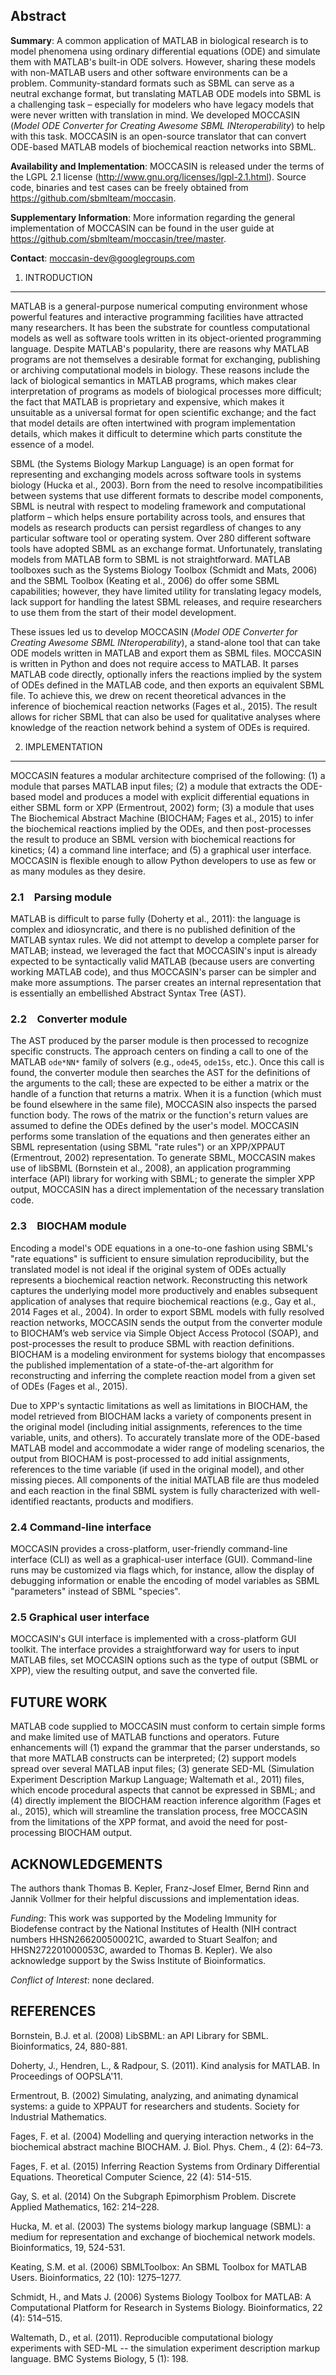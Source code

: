 Abstract
--------

**Summary**: A common application of MATLAB in biological research is to model phenomena using ordinary differential equations (ODE) and simulate them with MATLAB's built-in ODE solvers. However, sharing these models with non-MATLAB users and other software environments can be a problem. Community-standard formats such as SBML can serve as a neutral exchange format, but translating MATLAB ODE models into SBML is a challenging task  – especially for modelers who have legacy models that were never written with translation in mind. We developed MOCCASIN (*Model ODE Converter for Creating Awesome SBML INteroperability*) to help with this task. MOCCASIN is an open-source translator that can convert ODE-based MATLAB models of biochemical reaction networks into SBML.

**Availability and Implementation**: MOCCASIN is released under the terms of the LGPL 2.1 license (http://www.gnu.org/licenses/lgpl-2.1.html). Source code, binaries and test cases can be freely obtained from https://github.com/sbmlteam/moccasin.

**Supplementary Information**: More information regarding the general implementation of MOCCASIN can be found in the user guide at https://github.com/sbmlteam/moccasin/tree/master.

**Contact**: moccasin-dev@googlegroups.com


1. INTRODUCTION 
----------------

MATLAB is a general-purpose numerical computing environment whose powerful features and interactive programming facilities have attracted many researchers. It has been the substrate for countless computational models as well as software tools written in its object-oriented programming language. Despite MATLAB's popularity, there are reasons why MATLAB programs are not themselves a desirable format for exchanging, publishing or archiving computational models in biology. These reasons include the lack of biological semantics in MATLAB programs, which makes clear interpretation of programs as models of biological processes more difficult; the fact that MATLAB is proprietary and expensive, which makes it unsuitable as a universal format for open scientific exchange; and the fact that model details are often intertwined with program implementation details, which makes it difficult to determine which parts constitute the essence of a model.

SBML (the Systems Biology Markup Language) is an open format for representing and exchanging models across software tools in systems biology (Hucka et al., 2003). Born from the need to resolve incompatibilities between systems that use different formats to describe model components, SBML is neutral with respect to modeling framework and computational platform – which helps ensure portability across tools, and ensures that models as research products can persist regardless of changes to any particular software tool or operating system. Over 280 different software tools have adopted SBML as an exchange format. Unfortunately, translating models from MATLAB form to SBML is not straightforward. MATLAB toolboxes such as the Systems Biology Toolbox (Schmidt and Mats, 2006) and the SBML Toolbox (Keating et al., 2006) do offer some SBML capabilities; however, they have limited utility for translating legacy models, lack support for handling the latest SBML releases, and require researchers to use them from the start of their model development.

These issues led us to develop MOCCASIN (*Model ODE Converter for Creating Awesome SBML INteroperability*), a stand-alone tool that can take ODE models written in MATLAB and export them as SBML files. MOCCASIN is written in Python and does not require access to MATLAB. It parses MATLAB code directly, optionally infers the reactions implied by the system of ODEs defined in the MATLAB code, and then exports an equivalent SBML file. To achieve this, we drew on recent theoretical advances in the inference of biochemical reaction networks (Fages et al., 2015). The result allows for richer SBML that can also be used for qualitative analyses where knowledge of the reaction network behind a system of ODEs is required.


2. IMPLEMENTATION
-----------------

MOCCASIN features a modular architecture comprised of the following: (1) a module that parses MATLAB input files; (2) a module that extracts the ODE-based model and produces a model with explicit differential equations in either SBML form or XPP (Ermentrout, 2002) form; (3) a module that uses The Biochemical Abstract Machine (BIOCHAM; Fages et al., 2015) to infer the biochemical reactions implied by the ODEs, and then post-processes the result to produce an SBML version with biochemical reactions for kinetics; (4) a command line interface; and (5) a graphical user interface. MOCCASIN is flexible enough to allow Python developers to use as few or as many modules as they desire.

### 2.1 Parsing module 

MATLAB is difficult to parse fully (Doherty et al., 2011): the language is complex and idiosyncratic, and there is no published definition of the MATLAB syntax rules. We did not attempt to develop a complete parser for MATLAB; instead, we leveraged the fact that MOCCASIN's input is already expected to be syntactically valid MATLAB (because users are converting working MATLAB code), and thus MOCCASIN's parser can be simpler and make more assumptions. The parser creates an internal representation that is essentially an embellished Abstract Syntax Tree (AST). 

### 2.2 Converter module

The AST produced by the parser module is then processed to recognize specific constructs. The approach centers on finding a call to one of the MATLAB `ode*NN*` family of solvers (e.g., `ode45`, `ode15s`, etc.). Once this call is found, the converter module then searches the AST for the definitions of the arguments to the call; these are expected to be either a matrix or the handle of a function that returns a matrix. When it is a function (which must be found elsewhere in the same file), MOCCASIN also inspects the parsed function body. The rows of the matrix or the function's return values are assumed to define the ODEs defined by the user's model. MOCCASIN performs some translation of the equations and then generates either an SBML representation (using SBML "rate rules") or an XPP/XPPAUT (Ermentrout, 2002) representation. To generate SBML, MOCCASIN makes use of libSBML (Bornstein et al., 2008), an application programming interface (API) library for working with SBML; to generate the simpler XPP output, MOCCASIN has a direct implementation of the necessary translation code.

### 2.3 BIOCHAM module

Encoding a model's ODE equations in a one-to-one fashion using SBML's "rate equations" is sufficient to ensure simulation reproducibility, but the translated model is not ideal if the original system of ODEs actually represents a biochemical reaction network. Reconstructing this network captures the underlying model more productively and enables subsequent application of analyses that require biochemical reactions (e.g., Gay et al., 2014 Fages et al., 2004). In order to export SBML models with fully resolved reaction networks, MOCCASIN sends the output from the converter module to BIOCHAM’s web service via Simple Object Access Protocol (SOAP), and post-processes the result to produce SBML with reaction definitions. BIOCHAM is a modeling environment for systems biology that encompasses the published implementation of a state-of-the-art algorithm for reconstructing and inferring the complete reaction model from a given set of ODEs (Fages et al., 2015).

Due to XPP's syntactic limitations as well as limitations in BIOCHAM, the model retrieved from BIOCHAM lacks a variety of components present in the original model (including initial assignments, references to the time variable, units, and others). To accurately translate more of the ODE-based MATLAB model and accommodate a wider range of modeling scenarios, the output from BIOCHAM is post-processed to add initial assignments, references to the time variable (if used in the original model), and other missing pieces. All components of the initial MATLAB file are thus modeled and each reaction in the final SBML system is fully characterized with well-identified reactants, products and modifiers.

### 2.4 Command-line interface

MOCCASIN provides a cross-platform, user-friendly command-line interface (CLI) as well as a graphical-user interface (GUI). Command-line runs may be customized via flags which, for instance, allow the display of debugging information or enable the encoding of model variables as SBML "parameters" instead of SBML "species". 

### 2.5 Graphical user interface

MOCCASIN's GUI interface is implemented with a cross-platform GUI toolkit. The interface provides a straightforward way for users to input MATLAB files, set MOCCASIN options such as the type of output (SBML or XPP), view the resulting output, and save the converted file.


FUTURE WORK
-----------

MATLAB code supplied to MOCCASIN must conform to certain simple forms and make limited use of MATLAB functions and operators. Future enhancements will (1) expand the grammar that the parser understands, so that more MATLAB constructs can be interpreted; (2) support models spread over several MATLAB input files; (3) generate SED-ML (Simulation Experiment Description Markup Language; Waltemath et al., 2011) files, which encode procedural aspects that cannot be expressed in SBML; and (4) directly implement the BIOCHAM reaction inference algorithm (Fages et al., 2015), which will streamline the translation process, free MOCCASIN from the limitations of the XPP format, and avoid the need for post-processing BIOCHAM output.


ACKNOWLEDGEMENTS
----------------

The authors thank Thomas B. Kepler, Franz-Josef Elmer, Bernd Rinn and Jannik Vollmer for their helpful discussions and implementation ideas.

*Funding*: This work was supported by the Modeling Immunity for Biodefense contract by the National Institutes of Health (NIH contract numbers HHSN266200500021C, awarded to Stuart Sealfon; and HHSN272201000053C, awarded to Thomas B. Kepler). We also acknowledge support by the Swiss Institute of Bioinformatics.

*Conflict of Interest*: none declared.


REFERENCES
----------

Bornstein, B.J. et al. (2008) LibSBML: an API Library for SBML. Bioinformatics, 24, 880-881.

Doherty, J., Hendren, L., & Radpour, S. (2011). Kind analysis for MATLAB. In Proceedings of OOPSLA'11. 

Ermentrout, B. (2002) Simulating, analyzing, and animating dynamical systems: a guide to XPPAUT for researchers and students. Society for Industrial Mathematics.

Fages, F. et al. (2004) Modelling and querying interaction networks in the biochemical abstract machine BIOCHAM. J. Biol. Phys. Chem., 4 (2): 64–73.

Fages, F. et al. (2015) Inferring Reaction Systems from Ordinary Differential Equations. Theoretical Computer Science, 22 (4): 514-515.

Gay, S. et al. (2014) On the Subgraph Epimorphism Problem. Discrete Applied Mathematics, 162: 214–228.

Hucka, M. et al. (2003) The systems biology markup language (SBML): a medium for representation and exchange of biochemical network models. Bioinformatics, 19, 524-531.

Keating, S.M. et al. (2006) SBMLToolbox: An SBML Toolbox for MATLAB Users. Bioinformatics, 22 (10): 1275–1277.

Schmidt, H., and Mats J. (2006) Systems Biology Toolbox for MATLAB: A Computational Platform for Research in Systems Biology. Bioinformatics, 22 (4): 514–515.

Waltemath, D., et al. (2011). Reproducible computational biology experiments with SED-ML -- the simulation experiment description markup language. BMC Systems Biology, 5 (1): 198.
